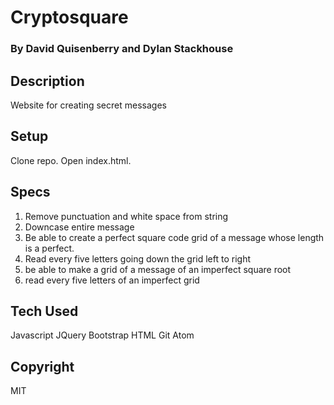 # Cryptosquare
### By David Quisenberry and Dylan Stackhouse
## Description
Website for creating secret messages
## Setup
Clone repo.  Open index.html.
## Specs
1. Remove punctuation and white space from string
2. Downcase entire message
3. Be able to create a perfect square code grid of a message whose length is a perfect.
4. Read every five letters going down the grid left to right
5. be able to make a grid of a message of an imperfect square root
6. read every five letters of an imperfect grid





## Tech Used
Javascript
JQuery
Bootstrap
HTML
Git
Atom
## Copyright
MIT
